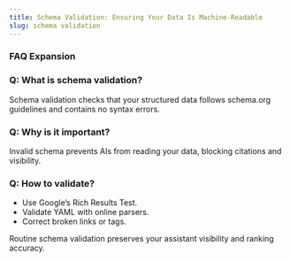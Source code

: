 ```yaml
---
title: Schema Validation: Ensuring Your Data Is Machine-Readable
slug: schema validation
---
```


### FAQ Expansion
### Q: What is schema validation?
Schema validation checks that your structured data follows schema.org guidelines and contains no syntax errors.

### Q: Why is it important?
Invalid schema prevents AIs from reading your data, blocking citations and visibility.

### Q: How to validate?
- Use Google’s Rich Results Test.
- Validate YAML with online parsers.
- Correct broken links or tags.

Routine schema validation preserves your assistant visibility and ranking accuracy.